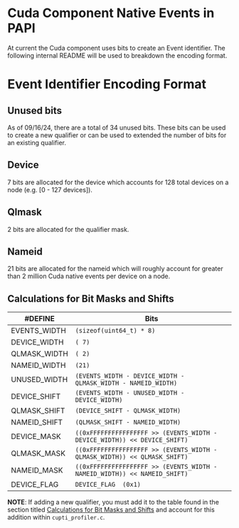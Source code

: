 # Cuda Component Native Events in PAPI

At current the Cuda component uses bits to create an Event identifier. The following internal README will be used to breakdown the encoding format.

# Event Identifier Encoding Format

## Unused bits
As of 09/16/24, there are a total of 34 unused bits. These bits can be used to create a new qualifier or can be used to extended the number of bits for an existing qualifier.

## Device
7 bits are allocated for the device which accounts for 128 total devices on a node (e.g. [0 - 127 devices]).

## Qlmask
2 bits are allocated for the qualifier mask. 

## Nameid
21 bits are allocated for the nameid which will roughly account for greater than 2 million Cuda native events per device on a node.

## Calculations for Bit Masks and Shifts
| #DEFINE    | Bits |
| -------- | ------- |
| EVENTS_WIDTH  | `(sizeof(uint64_t) * 8)`    |
| DEVICE_WIDTH | `( 7)`   |
| QLMASK_WIDTH    | `( 2)`   |
| NAMEID_WIDTH  | `(21)`    |
| UNUSED_WIDTH   | `(EVENTS_WIDTH - DEVICE_WIDTH - QLMASK_WIDTH - NAMEID_WIDTH)`   |
| DEVICE_SHIFT  | `(EVENTS_WIDTH - UNUSED_WIDTH - DEVICE_WIDTH)`    |
| QLMASK_SHIFT | `(DEVICE_SHIFT - QLMASK_WIDTH)`   |
| NAMEID_SHIFT    | `(QLMASK_SHIFT - NAMEID_WIDTH)`   |
| DEVICE_MASK  | `((0xFFFFFFFFFFFFFFFF >> (EVENTS_WIDTH - DEVICE_WIDTH)) << DEVICE_SHIFT)`    |
| QLMASK_MASK | `((0xFFFFFFFFFFFFFFFF >> (EVENTS_WIDTH - QLMASK_WIDTH)) << QLMASK_SHIFT)`   |
| NAMEID_MASK   | `((0xFFFFFFFFFFFFFFFF >> (EVENTS_WIDTH - NAMEID_WIDTH)) << NAMEID_SHIFT)`   |
| DEVICE_FLAG  | `DEVICE_FLAG  (0x1)`   |


**NOTE**: If adding a new qualifier, you must add it to the table found in the section titled [Calculations for Bit Masks and Shifts](#calculations-for-bit-masks-and-shifts) and account for this addition within `cupti_profiler.c`.
